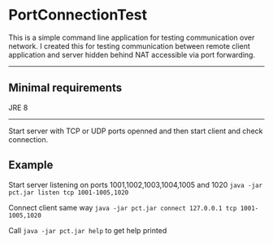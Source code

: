 # PortConnectionTest

This is a simple command line application for testing communication over network.
I created this for testing communication between remote client application and server hidden behind NAT accessible via port forwarding.

---
## Minimal requirements
JRE 8

---

Start server with TCP or UDP ports openned and then start client and check connection.

## Example

Start server listening on ports 1001,1002,1003,1004,1005 and 1020
`java -jar pct.jar listen tcp 1001-1005,1020`

Connect client same way
`java -jar pct.jar connect 127.0.0.1 tcp 1001-1005,1020`

Call `java -jar pct.jar help` to get help printed

